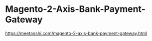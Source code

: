 # Magento-2-Axis-Bank-Payment-Gateway
https://meetanshi.com/magento-2-axis-bank-payment-gateway.html
